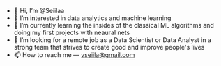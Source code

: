 - 👋 Hi, I’m @Seiilaa
- 👀 I’m interested in data analytics and machine learning
- 🌱 I’m currently learning the insides of the classical ML algorithms and doing my first projects with neaural nets
- 💞️ I’m looking for a remote job as a Data Scientist or Data Analyst in a strong team that strives to create good and improve people's lives
- 📫 How to reach me — vseiila@gmail.com

<!---
Seiilaa/Seiilaa is a ✨ special ✨ repository because its `README.md` (this file) appears on your GitHub profile.
You can click the Preview link to take a look at your changes.
--->

